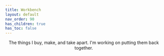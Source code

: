 ```yaml
---
title: Workbench
layout: default
nav_order: 90
has_children: true
has_toc: false
---
```


<center>The things I buy, make, and take apart. I'm working on putting them back together.</center>